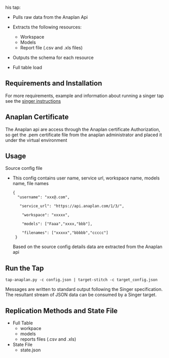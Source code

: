 his tap:
  - Pulls raw data from the Anaplan Api
  - Extracts the following resources: 
      - Workspace
      - Models
      - Report file (.csv and .xls files)
      
  - Outputs the schema for each resource
  - Full table load 
  
## Requirements and Installation
For more requirements, example and information about running a singer tap see the 
[singer instructions](https://github.com/singer-io/getting-started/blob/master/docs/RUNNING_AND_DEVELOPING.md)

##  Anaplan Certificate 
The Anaplan api are access through the Anaplan certificate Authorization, so get the .pem certificate file from the anaplan administrator and placed it under the virtual environment

## Usage
Source config file 
  - This config contains user name, service url, workspace name, models name, file names 
  
        {
          "username": "xxx@.com",

           "service_url": "https://api.anaplan.com/1/3/",

            "workspace": "xxxxx",

            "models": ["Faaa","xxxx,"bbb"],

            "filenames": ["xxxxx","bbbbb","ccccc"]
         }
    Based on the source config details data are extracted from the Anaplan api
 
## Run the Tap
    tap-anaplan.py -c config.json | target-stitch -c target_config.json
  
 Messages are written to standard output following the Singer specification. The resultant stream of JSON data can be consumed by a Singer target.
  
  
## Replication Methods and State File
  - Full Table
       - workpace
       - models
       - reports files (.csv and .xls)
  - State File
       - state.json
